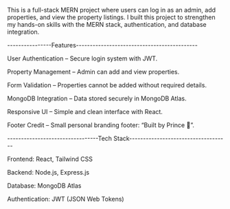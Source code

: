 This is a full-stack MERN project where users can log in as an admin, add properties, and view the property listings.
I built this project to strengthen my hands-on skills with the MERN stack, authentication, and database integration.

----------------Features--------------------------------------------

User Authentication – Secure login system with JWT.

Property Management – Admin can add and view properties.

Form Validation – Properties cannot be added without required details.

MongoDB Integration – Data stored securely in MongoDB Atlas.

Responsive UI – Simple and clean interface with React.

Footer Credit – Small personal branding footer: “Built by Prince 💖”.


---------------------------------Tech Stack------------------------------------

Frontend: React, Tailwind CSS

Backend: Node.js, Express.js

Database: MongoDB Atlas

Authentication: JWT (JSON Web Tokens)
